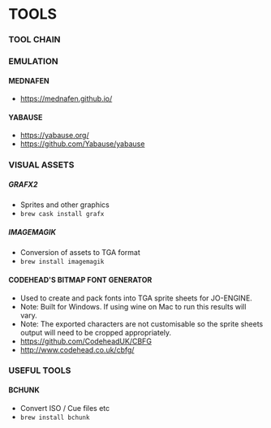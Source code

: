 # TOOLS

### TOOL CHAIN
<!-- TODO @Deevus can you add details for this? -->

### EMULATION

#### MEDNAFEN
- https://mednafen.github.io/

#### YABAUSE
- https://yabause.org/
- https://github.com/Yabause/yabause

### VISUAL ASSETS

##### GRAFX2
- Sprites and other graphics
- `brew cask install grafx`

##### IMAGEMAGIK
- Conversion of assets to TGA format
- `brew install imagemagik`

#### CODEHEAD'S BITMAP FONT GENERATOR
- Used to create and pack fonts into TGA sprite sheets for JO-ENGINE.
- Note: Built for Windows. If using wine on Mac to run this results will vary.
- Note: The exported characters are not customisable so the sprite sheets output will need to be cropped appropriately.
- https://github.com/CodeheadUK/CBFG
- http://www.codehead.co.uk/cbfg/

### USEFUL TOOLS

#### BCHUNK
- Convert ISO / Cue files etc
- `brew install bchunk`
